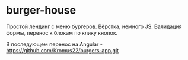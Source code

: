 # burger-house
Простой лендинг с меню бургеров. 
Вёрстка, немного JS. Валидация формы, перенос к блокам по клику кнопок.

В последующем перенос на Angular - https://github.com/Kromus22/burgers-app.git
